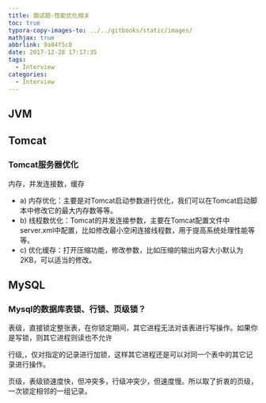 ```yaml
---
title: 面试题-性能优化相关
toc: true
typora-copy-images-to: ../../gitbooks/static/images/
mathjax: true
abbrlink: 9a84f5c8
date: 2017-12-28 17:17:35
tags:
  - Interview
categories:
  - Interview
---
```




## JVM



## Tomcat

### Tomcat服务器优化 

内存，并发连接数，缓存 

- a) 内存优化：主要是对Tomcat启动参数进行优化，我们可以在Tomcat启动脚本中修改它的最大内存数等等。  
- b) 线程数优化：Tomcat的并发连接参数，主要在Tomcat配置文件中server.xml中配置，比如修改最小空闲连接线程数，用于提高系统处理性能等等。  
- c) 优化缓存：打开压缩功能，修改参数，比如压缩的输出内容大小默认为2KB，可以适当的修改。

## MySQL

### Mysql的数据库表锁、行锁、页级锁？

表级，直接锁定整张表，在你锁定期间，其它进程无法对该表进行写操作。如果你是写锁，则其它进程则读也不允许

行级,，仅对指定的记录进行加锁，这样其它进程还是可以对同一个表中的其它记录进行操作。

页级，表级锁速度快，但冲突多，行级冲突少，但速度慢。所以取了折衷的页级，一次锁定相邻的一组记录。





